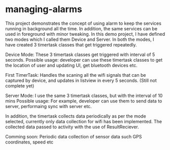 # managing-alarms
This project demonstrates the concept of using alarm to keep the services running in background all the time. In addition, the same services can be used in foreground with minor tweaking. 
In this demo project, I have defined two modes which I called them Device and Server. 
In both the modes, I have created 3 timertask classes that get triggered repeatedly.

Device Mode:
These 3 timertask classes get triggered with interval of 5 seconds.
Possible usage: developer can use these timertask classes to get the location of user and updating UI, get bluetooth devices etc.

First TimerTask: Handles the scaning all the wifi signals that can be captured by device, and updates in listview in every 5 seconds. (Still not complete yet)

Server Mode:
I use the same 3 timertask classes, but with the interval of 10 mins
Possible usage: For example, developer can use them to send data to server, performaing sync with server etc.

In addition, the timertask collects data periodically as per the mode selected, currently only data collection for wifi has been implemented. The collected data passed to activity with the use of ResultReciever. 

Comming soon:
Periodic data collection of sensor data such GPS coordinates, speed etc 
